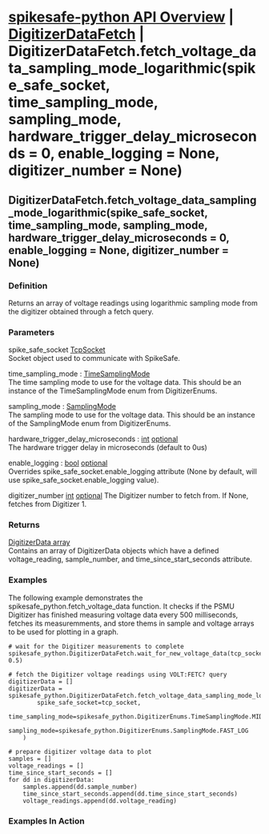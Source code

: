 # [spikesafe-python API Overview](/spikesafe_python_lib_docs/README.md) | [DigitizerDataFetch](/spikesafe_python_lib_docs/DigitizerDataFetch/README.md) | DigitizerDataFetch.fetch_voltage_data_sampling_mode_logarithmic(spike_safe_socket, time_sampling_mode, sampling_mode, hardware_trigger_delay_microseconds = 0, enable_logging = None, digitizer_number = None)

## DigitizerDataFetch.fetch_voltage_data_sampling_mode_logarithmic(spike_safe_socket, time_sampling_mode, sampling_mode, hardware_trigger_delay_microseconds = 0, enable_logging = None, digitizer_number = None)

### Definition
Returns an array of voltage readings using logarithmic sampling mode from the digitizer obtained through a fetch query.

### Parameters
spike_safe_socket [TcpSocket](/spikesafe_python_lib_docs/TcpSocket/README.md)  
Socket object used to communicate with SpikeSafe.

time_sampling_mode : [TimeSamplingMode](/spikesafe_python_lib_docs/DigitizerEnums/TimeSamplingMode/README.md)  
The time sampling mode to use for the voltage data. This should be an instance of the TimeSamplingMode enum from DigitizerEnums.

sampling_mode : [SamplingMode](/spikesafe_python_lib_docs/DigitizerEnums/SamplingMode/README.md)  
The sampling mode to use for the voltage data. This should be an instance of the SamplingMode enum from DigitizerEnums.

hardware_trigger_delay_microseconds : [int](https://docs.python.org/3/library/functions.html#int) [optional](https://docs.python.org/3/library/typing.html#typing.Optional)  
The hardware trigger delay in microseconds (default to 0us)

enable_logging : [bool](https://docs.python.org/3/library/stdtypes.html#boolean-values) [optional](https://docs.python.org/3/library/typing.html#typing.Optional)  
Overrides spike_safe_socket.enable_logging attribute (None by default, will use spike_safe_socket.enable_logging value).

digitizer_number [int](https://docs.python.org/3/library/functions.html#int) [optional](https://docs.python.org/3/library/typing.html#typing.Optional)
The Digitizer number to fetch from. If None, fetches from Digitizer 1.

### Returns
[DigitizerData array](/spikesafe_python_lib_docs/DigitizerData/README.md)  
Contains an array of DigitizerData objects which have a defined voltage_reading, sample_number, and time_since_start_seconds attribute.

### Examples
The following example demonstrates the spikesafe_python.fetch_voltage_data function. It checks if the PSMU Digitizer has finished measuring voltage data every 500 milliseconds, fetches its measuremments, and store thems in sample and voltage arrays to be used for plotting in a graph.
```
# wait for the Digitizer measurements to complete 
spikesafe_python.DigitizerDataFetch.wait_for_new_voltage_data(tcp_socket, 0.5)

# fetch the Digitizer voltage readings using VOLT:FETC? query
digitizerData = []
digitizerData = spikesafe_python.DigitizerDataFetch.fetch_voltage_data_sampling_mode_logarithmic(
        spike_safe_socket=tcp_socket,
        time_sampling_mode=spikesafe_python.DigitizerEnums.TimeSamplingMode.MIDDLE_OF_TIME,
        sampling_mode=spikesafe_python.DigitizerEnums.SamplingMode.FAST_LOG
    )

# prepare digitizer voltage data to plot
samples = []
voltage_readings = []
time_since_start_seconds = []
for dd in digitizerData:
    samples.append(dd.sample_number)
    time_since_start_seconds.append(dd.time_since_start_seconds)
    voltage_readings.append(dd.voltage_reading)
```

### Examples In Action